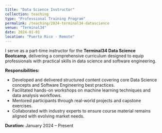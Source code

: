```yaml
---
title: "Data Science Instructor"
collection: teaching
type: "Professional Training Program"
permalink: /teaching/2024-terminal34-datascience
venue: "Terminal34"
date: 2024-01-01
location: "Puerto Rico · Remote"
---
```


I serve as a part-time instructor for the **Terminal34 Data Science Bootcamp**, delivering a comprehensive curriculum designed to equip professionals with practical skills in data science and software engineering.

**Responsibilities:**

- Developed and delivered structured content covering core Data Science concepts and Software Engineering best practices.
- Facilitated hands-on workshops on machine learning techniques and data analysis workflows.
- Mentored participants through real-world projects and capstone exercises.
- Collaborated with industry experts to ensure course material remains aligned with evolving market needs.

**Duration:** January 2024 – Present
